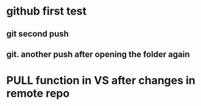 # github first test
## git second push
## git. another push after opening the folder again
# PULL function in VS after changes in remote repo
